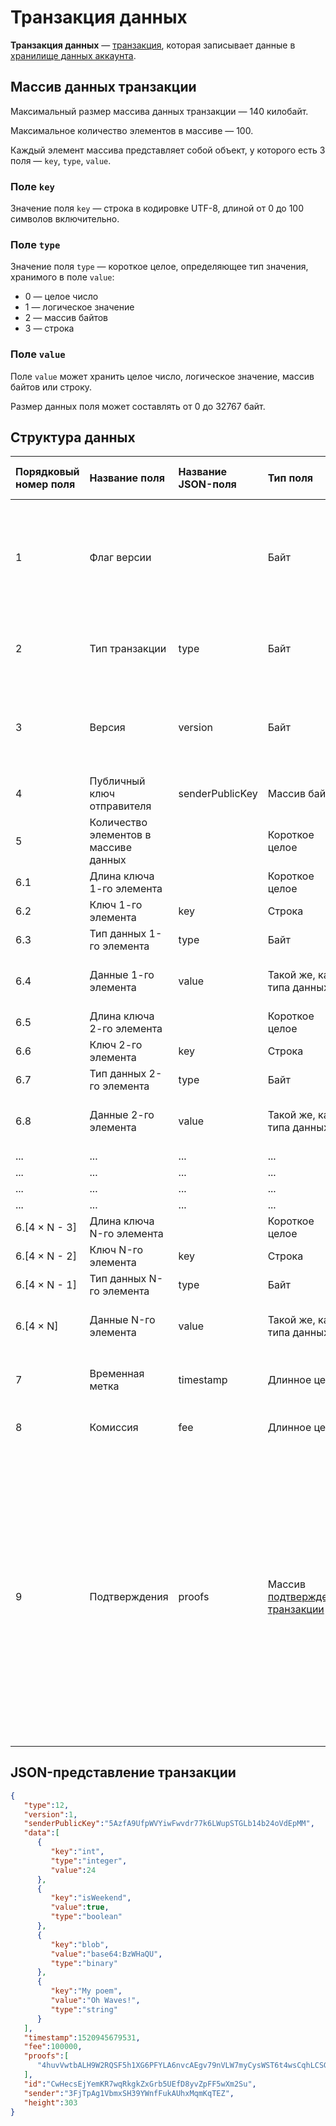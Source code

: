 # Транзакция данных

**Транзакция данных** — [транзакция](/blockchain/transaction.md), которая записывает данные в [хранилище данных аккаунта](/blockchain/account-data-storage.md).

## Массив данных транзакции

Максимальный размер массива данных транзакции — 140 килобайт.

Максимальное количество элементов в массиве — 100.

Каждый элемент массива представляет собой объект, у которого есть 3 поля — `key`, `type`, `value`.

### Поле `key`

Значение поля `key` — строка в кодировке UTF-8, длиной от 0 до 100 символов включительно.

### Поле `type`

Значение поля `type` — короткое целое, определяющее тип значения, хранимого в поле `value`:

- 0 — целое число
- 1 — логическое значение
- 2 — массив байтов
- 3 — строка

### Поле `value`

Поле `value` может хранить целое число, логическое значение, массив байтов или строку.

Размер данных поля может составлять от 0 до 32767 байт.

## Структура данных

| Порядковый номер поля | Название поля | Название JSON-поля | Тип поля | Размер поля в байтах | Описание поля |
| :--- | :--- | :--- | :--- | :--- | :--- |
| 1 | Флаг версии | | Байт  | 1 | Указывает что [структура данных](/blockchain/transaction-data-structure.md) транзакции имеет версию 2 или выше. Значение должно быть равно 0 |
| 2 | Тип транзакции | type | Байт | 1 | ID [типа транзакции](/blockchain/transaction-type.md). Значение должно быть равно 12 |
| 3 | Версия | version | Байт | 1 | Номер версии структуры данных транзакции. Значение должно быть равно 1 |
| 4 | Публичный ключ отправителя | senderPublicKey | Массив байтов | 32 | Публичный ключ аккаунта отправителя |
| 5 | Количество элементов в массиве данных | | Короткое целое | 2 | |
| 6.1 | Длина ключа 1-го элемента | | Короткое целое | 2 | |
| 6.2 | Ключ 1-го элемента | key | Строка | 4 × `L` | `L` — длина ключа |
| 6.3 | Тип данных 1-го элемента | type | Байт | 1 | |
| 6.4 | Данные 1-го элемента | value | Такой же, как у типа данных | Зависит от размера данных | |
| 6.5 | Длина ключа 2-го элемента | | Короткое целое | 2 | |
| 6.6 | Ключ 2-го элемента | key | Строка | 4 × `L` | `L` — длина ключа |
| 6.7 | Тип данных 2-го элемента | type | Байт | 1 | |
| 6.8 | Данные 2-го элемента | value | Такой же, как у типа данных | Зависит от размера данных | |
| ... | ... | ... | ... | ... | ... |
| ... | ... | ... | ... | ... | ... |
| ... | ... | ... | ... | ... | ... |
| ... | ... | ... | ... | ... | ... |
| 6.[4 × N - 3] | Длина ключа N-го элемента | | Короткое целое | 2 | |
| 6.[4 × N - 2] | Ключ N-го элемента | key | Строка | 4 × `L` | `L` — длина ключа |
| 6.[4 × N - 1] | Тип данных N-го элемента | type | Байт | 1 | |
| 6.[4 × N] | Данные N-го элемента | value | Такой же, как у типа данных | Зависит от размера данных | |
| 7 | Временная метка | timestamp | Длинное целое | 8 | Unix-время отправки транзакции в блокчейн |
| 8 | Комиссия | fee | Длинное целое | 8 | [Комиссия за транзакцию](/blockchain/transaction-fee.md) в [WAVELET](/blockchain/token/wavelet.md) |
| 9 | Подтверждения | proofs | Массив [подтверждений транзакции](/blockchain/transaction-proof.md) | `S` | Если массив пустой, то `S`= 3. <br>Если массив не пустой, то `S`= 3 + 2 × `N` + \(`P`<sub>1</sub> + `P`<sub>2</sub> + ... + `P`<sub>n</sub>\), <br>где <br>`N` — количество подтверждений в массиве, <br>`P`<sub>n</sub> — размер `N`-го подтверждения в байтах.<br> Максимальное количество подтверждений в массиве — 8. Максимальный размер каждого подтверждения — 64 байта |

## JSON-представление транзакции

```json
{ 
   "type":12,
   "version":1,
   "senderPublicKey":"5AzfA9UfpWVYiwFwvdr77k6LWupSTGLb14b24oVdEpMM",
   "data":[ 
      { 
         "key":"int",
         "type":"integer",
         "value":24
      },
      { 
         "key":"isWeekend",
         "value":true,
         "type":"boolean"
      },
      { 
         "key":"blob",
         "value":"base64:BzWHaQU",
         "type":"binary"
      },
      { 
         "key":"My poem",
         "value":"Oh Waves!",
         "type":"string"
      }
   ],
   "timestamp":1520945679531,
   "fee":100000,
   "proofs":[ 
      "4huvVwtbALH9W2RQSF5h1XG6PFYLA6nvcAEgv79nVLW7myCysWST6t4wsCqhLCSGoc5zeLxG6MEHpcnB6DPy3XWr"
   ],
   "id":"CwHecsEjYemKR7wqRkgkZxGrb5UEfD8yvZpFF5wXm2Su",
   "sender":"3FjTpAg1VbmxSH39YWnfFukAUhxMqmKqTEZ",
   "height":303
}
```
